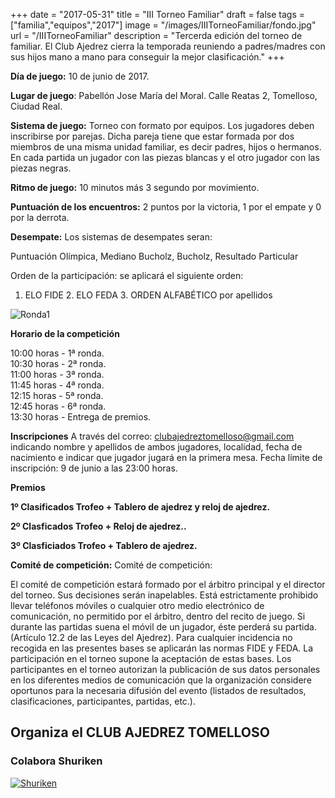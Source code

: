 +++
date = "2017-05-31"
title = "III Torneo Familiar"
draft = false
tags = ["familia","equipos","2017"]
image = "/images/IIITorneoFamiliar/fondo.jpg"
url = "/IIITorneoFamiliar"
description = "Tercerda edición del torneo de familiar. El Club Ajedrez cierra la temporada reuniendo a padres/madres con sus hijos mano a mano para conseguir la mejor clasificación."
+++

**Día de juego:** 10 de junio de 2017.

**Lugar de juego**: Pabellón Jose María del Moral. Calle Reatas 2, Tomelloso, Ciudad Real.

**Sistema de juego:** Torneo con formato por equipos. Los jugadores deben inscribirse por parejas. Dicha pareja tiene que estar formada por dos miembros de una misma unidad familiar, es decir padres, hijos o hermanos. En cada partida un jugador con las piezas blancas y el otro jugador con las piezas negras.

**Ritmo de juego:** 10 minutos más 3 segundo por movimiento.

**Puntuación de los encuentros:**
2 puntos por la victoria, 1 por el empate y 0 por la derrota.

**Desempate:** Los sistemas de desempates seran:

Puntuación Olímpica, Mediano Bucholz, Bucholz, Resultado Particular

Orden de la participación: se aplicará el siguiente orden:

1. ELO FIDE 2. ELO FEDA 3. ORDEN ALFABÉTICO por apellidos

![Ronda1](/images/IIITorneoFamiliar/image1.jpg)

 **Horario de la competición**

10:00 horas - 1ª ronda.  
10:30 horas - 2ª ronda.  
11:00 horas - 3ª ronda.  
11:45 horas - 4ª ronda.  
12:15 horas - 5ª ronda.  
12:45 horas - 6ª ronda.  
13:30 horas - Entrega de premios.  

 **Inscripciones**
 A través del correo: [clubajedreztomelloso@gmail.com](mailto:clubajedreztomelloso@gmail.com) indicando nombre y apellidos de ambos jugadores, localidad, fecha de nacimiento e indicar que jugador jugará en la primera mesa.
Fecha límite de inscripción: 9 de junio a las 23:00 horas.

**Premios**

__1º Clasificados Trofeo + Tablero de ajedrez y reloj de ajedrez.__

__2º Clasficados Trofeo + Reloj de ajedrez..__

__3º Clasficiados Trofeo + Tablero de ajedrez.__


**Comité de competición:**
Comité de competición:

El comité de competición estará formado por el árbitro principal y el director del torneo. Sus decisiones serán inapelables. Está estrictamente prohibido llevar teléfonos móviles o cualquier otro medio electrónico de comunicación, no permitido por el árbitro, dentro del recito de juego. Si durante las partidas suena el móvil de un jugador, éste perderá su partida. (Artículo 12.2 de las Leyes del Ajedrez). Para cualquier incidencia no recogida en las presentes bases se aplicarán las normas FIDE y FEDA. La participación en el torneo supone la aceptación de estas bases. Los participantes en el torneo autorizan la publicación de sus datos personales en los diferentes medios de comunicación que la organización considere oportunos para la necesaria difusión del evento (listados de resultados, clasificaciones, participantes, partidas, etc.).

## Organiza el CLUB AJEDREZ TOMELLOSO

### Colabora Shuriken ###

[![Shuriken](/images/IIITorneoFamiliar/Logo-Shuriken-400.jpg)](https://www.shuriken64.com/)
